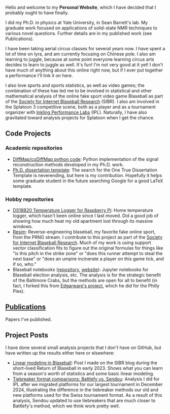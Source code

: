 <!-- # robbyblum.github.io -->
Hello and welcome to my **Personal Website**, which I have decided that I probably ought to have finally.

I did my Ph.D. in physics at Yale University, in Sean Barrett's lab. My graduate work focused on applications of solid-state NMR techniques to various novel questions. Further details are in my published work (see Publications).

I have been taking aerial circus classes for several years now. I have spent a lot of time on lyra, and am currently focusing on Chinese pole. I also am learning to juggle, because at some point everyone learning circus arts decides to learn to juggle as well. It's fun! I'm not very good at it yet! I don't have much of anything about this online right now, but if I ever put together a performance I'll link it on here.

I also love sports and sports statistics, as well as video games; the combination of these has led me to be involved in statistical and other mathematical analysis of the online fake sport video game Blaseball as part of the [Society for Internet Blaseball Research](https://sibr.dev) (SIBR). I also am involved in the Splatoon 3 competitive scene, both as a player and as a tournament organizer with [Inkling Performance Labs](https://iplabs.ink) (IPL). Naturally, I have also gravitated toward analysis projects for Splatoon when I get the chance.


## Code Projects

### Academic repositories

- [DiffMap/coDiffMap python code](https://github.com/robbyblum/DiffMap-coDiffMap-Python): Python implementation of the signal reconstruction methods developed in my Ph.D. work.
- [Ph.D. dissertation template](https://github.com/robbyblum/yale_phd_thesis_template): The search for the One True Dissertation Template is neverending, but here is my contribution. Hopefully it helps some graduate student in the future searching Google for a good LaTeX template.

### Hobby repositories

- [DS18B20 Temperature Logger for Raspberry Pi](https://github.com/robbyblum/DS18B20-TemperatureLogger): Home temperature logger, which hasn't been online since I last moved. Did a good job of showing how much heat my old apartment lost through its massive windows.
- [Resim](https://github.com/xSke/resim): Reverse-engineering blaseball, my favorite fake online sport, from the PRNG stream. I contribute to this project as part of the [Society for Internet Blaseball Research](https://sibr.dev). Much of my work is using support vector classification fits to figure out the original formulas for things like "is this pitch in the strike zone" or "does this runner attempt to steal the next base" or "does an umpire incinerate a player on this game tick, and if so, who."
- Blaseball notebooks ([repository](https://github.com/robbyblum/blaseball_notebooks), [website](https://robbyblum.github.io/blaseball_notebooks/)): Jupyter notebooks for Blaseball election analysis, etc. The analysis is for the strategic benefit of the Baltimore Crabs, but the methods are open for all to benefit (in fact, I forked this from [Edgarware's project](https://edgarware.github.io/blaseball_notebooks/), which he did for the Philly Pies).


## [Publications](./publications.md)

Papers I've published.


## Project Posts

I have done several small analysis projects that I don't have on GitHub, but have written up the results either here or elsewhere:

- [Linear modeling in Blaseball](https://sibr.dev/blog/basic-linear-modeling/): Post I made on the SIBR blog during the short-lived Return of Blaseball in early 2023. Shows what you can learn from a season's worth of statistics and some basic linear modeling.
- [Tiebreaker format comparisons: Battlefy vs. Sendou](./tiebreakers.html): Analysis I did for IPL after we migrated platforms for our largest tournament in December 2024, illustrating the difference in the tiebreaker methods our old and new platforms used for the Swiss tournament format. As a result of this analysis, Sendou updated to use tiebreakers that are much closer to Battlefy's method, which we think work pretty well.